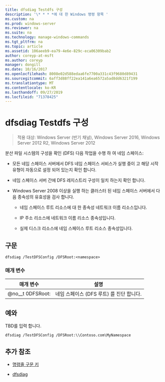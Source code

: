 ```yaml
---
title: dfsdiag Testdfs 구성
description: '\* * * *에 대 한 Windows 명령 항목 '
ms.custom: na
ms.prod: windows-server
ms.reviewer: na
ms.suite: na
ms.technology: manage-windows-commands
ms.tgt_pltfrm: na
ms.topic: article
ms.assetid: 106aeeb9-ea79-4e6e-829c-eca06309bab2
author: coreyp-at-msft
ms.author: coreyp
manager: dongill
ms.date: 10/16/2017
ms.openlocfilehash: 8008e02d588edaa6fe7700a331c43f9680d89431
ms.sourcegitcommit: 6aff3d88ff22ea141a6ea6572a5ad8dd6321f199
ms.translationtype: MT
ms.contentlocale: ko-KR
ms.lasthandoff: 09/27/2019
ms.locfileid: "71378425"
---
```

# <a name="dfsdiag-testdfsconfig"></a>dfsdiag Testdfs 구성

>적용 대상: Windows Server (반기 채널), Windows Server 2016, Windows Server 2012 R2, Windows Server 2012

분산 파일 시스템의 구성을 확인 \(DFS\) 다음 작업을 수행 하 여 네임 스페이스:  
  
-   모든 네임 스페이스 서버에서 DFS 네임 스페이스 서비스가 실행 중이 고 해당 시작 유형이 자동으로 설정 되어 있는지 확인 합니다.  
  
-   네임 스페이스 서버 간에 DFS 레지스트리 구성이 일치 하는지 확인 합니다.  
  
-   Windows Server 2008 이상을 실행 하는 클러스터 된 네임 스페이스 서버에서 다음 종속성의 유효성을 검사 합니다.  
  
    -   네임 스페이스 루트 리소스에 대 한 종속성 네트워크 이름 리소스입니다.  
  
    -   IP 주소 리소스에 네트워크 이름 리소스 종속성입니다.  
  
    -   실제 디스크 리소스에 네임 스페이스 루트 리소스 종속성입니다.  
  
  
  
## <a name="syntax"></a>구문  
  
```  
dfsdiag /TestDFSConfig /DFSRoot:<namespace>  
```  
  
### <a name="parameters"></a>매개 변수  
  
|       매개 변수       |               설명               |
|-----------------------|-----------------------------------------|
| @no__t 0DFSRoot: <namespace> | 네임 스페이스 \(DFS 루트\) 를 진단 합니다. |
  
## <a name="BKMK_Examples"></a>예와  
TBD를 입력 합니다.  
  
```  
dfsdiag /TestDFSConfig /DFSRoot:\\Contoso.com\MyNamespace  
```  
  
## <a name="additional-references"></a>추가 참조  
  
-   [명령줄 구문 키](command-line-syntax-key.md)  
  
-   [dfsdiag](dfsdiag.md)  
  

